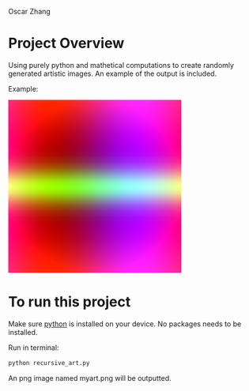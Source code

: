 Oscar Zhang

# Project Overview
Using purely python and mathetical computations to create randomly generated artistic images.
An example of the output is included.

Example:

![example](/examples/myart.png)

# To run this project
Make sure [python](https://www.python.org/downloads/) is installed on your device. 
No packages needs to be installed.

Run in terminal:
```bash
python recursive_art.py
```

An png image named myart.png will be outputted. 



